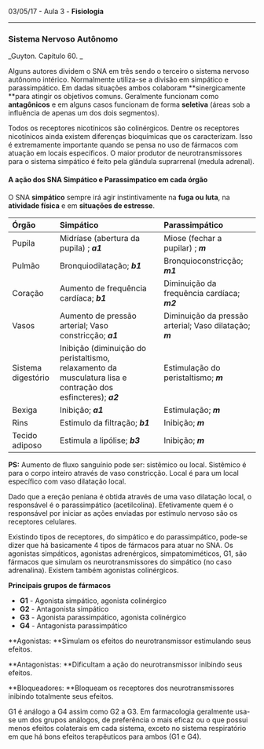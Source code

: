 03/05/17 - Aula 3 - **Fisiologia**

---

### Sistema Nervoso Autônomo

_Guyton. Capítulo 60. _

Alguns autores dividem o SNA em três sendo o terceiro o sistema nervoso autônomo intérico. Normalmente utiliza-se a divisão em simpático e parassimpático. Em dadas situações ambos colaboram **sinergicamente **para atingir os objetivos comuns. Geralmente funcionam como **antagônicos** e em alguns casos funcionam de forma **seletiva** \(áreas sob a influência de apenas um dos dois segmentos\).

Todos os receptores nicotínicos são colinérgicos. Dentre os receptores nicotínicos ainda existem diferenças bioquímicas que os caracterizam. Isso é extremamente importante quando se pensa no uso de fármacos com atuação em locais específicos. O maior produtor de neurotransmissores para o sistema simpático é feito pela glândula suprarrenal \(medula adrenal\).

#### A ação dos SNA Simpático e Parassimpatico em cada órgão

O SNA **simpático** sempre irá agir instintivamente na **fuga ou luta**, na **atividade física** e em **situações de estresse**.

| Órgão | Simpático | Parassimpático |
| :--- | :--- | :--- |
| Pupila | Midríase \(abertura da pupila\) ; _**a1**_ | Miose \(fechar a pupilar\) ; _**m**_ |
| Pulmão | Bronquiodilatação; _**b1**_ | Bronquioconstricção; _**m1**_ |
| Coração | Aumento de frequência cardíaca; _**b1**_ | Diminuição da frequência cardíaca;   _**m2**_ |
| Vasos | Aumento de pressão arterial; Vaso constricção; _**a1**_ | Diminuição da pressão arterial; Vaso dilatação; _**m**_ |
| Sistema digestório | Inibição \(diminuição do peristaltismo, relaxamento da musculatura lisa e contração dos esfincteres\); _**a2**_ | Estimulação do peristaltismo; _**m**_ |
| Bexiga | Inibição; _**a1**_ | Estimulação; _**m**_ |
| Rins | Estimulo da filtração; _**b1**_ | Inibição; _**m**_ |
| Tecido adiposo | Estimula a lipólise; _**b3**_ | Inibição; _**m**_ |

**PS:** Aumento de fluxo sanguínio pode ser: sistêmico ou local. Sistêmico é para o corpo inteiro através de vaso constricção. Local é para um local específico com vaso dilatação local.

Dado que a ereção peniana é obtida através de uma vaso dilatação local, o responsável é o parassimpático \(acetilcolina\). Efetivamente quem é o responsável por iniciar as ações enviadas por estímulo nervoso são os receptores celulares.

Existindo tipos de receptores, do simpático e do parassimpático, pode-se dizer que há basicamente 4 tipos de fármacos para atuar no SNA. Os agonistas simpáticos, agonistas adrenérgicos, simpatomiméticos, G1, são fármacos que simulam os neurotransmissores do simpático \(no caso adrenalina\). Existem também agonistas colinérgicos.

**Principais grupos de fármacos**

* **G1** - Agonista simpático, agonista colinérgico
* **G2** - Antagonista simpático
* **G3** - Agonista parassimpático, agonista colinérgico
* **G4** - Antagonista parassimpático

**Agonistas: **Simulam os efeitos do neurotransmissor estimulando seus efeitos.

**Antagonistas: **Dificultam a ação do neurotransmissor inibindo seus efeitos.

**Bloqueadores: **Bloqueam os receptores dos neurotransmissores inibindo totalmente seus efeitos.

G1 é análogo a G4 assim como G2 a G3. Em farmacologia geralmente usa-se um dos grupos análogos, de preferência o mais eficaz ou o que possui menos efeitos colaterais em cada sistema, exceto no sistema respiratório em que há bons efeitos terapêuticos para ambos \(G1 e G4\).

